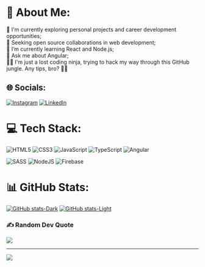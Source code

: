 # 💫 About Me:
🔭 I'm currently exploring personal projects and career development opportunities;<br>👯 Seeking open source collaborations in web development;<br>🌱 I’m currently learning React and Node.js;<br>💬 Ask me about Angular;<br>👨‍💻 I'm just a lost coding ninja, trying to hack my way through this GitHub jungle. Any tips, bro? 🥷💬


## 🌐 Socials:
[![Instagram](https://img.shields.io/badge/Instagram-%23E4405F.svg?logo=Instagram&logoColor=white)](https://instagram.com/cldfrnnds) [![LinkedIn](https://img.shields.io/badge/LinkedIn-%230077B5.svg?logo=linkedin&logoColor=white)](https://linkedin.com/in/claudiorfj) 

# 💻 Tech Stack:
![HTML5](https://img.shields.io/badge/html5-%23E34F26.svg?style=plastic&logo=html5&logoColor=white) 
![CSS3](https://img.shields.io/badge/css3-%231572B6.svg?style=plastic&logo=css3&logoColor=white) 
![JavaScript](https://img.shields.io/badge/javascript-%23323330.svg?style=plastic&logo=javascript&logoColor=%23F7DF1E) 
![TypeScript](https://img.shields.io/badge/typescript-%23007ACC.svg?style=plastic&logo=typescript&logoColor=white) 
![Angular](https://img.shields.io/badge/angular-%23DD0031.svg?style=plastic&logo=angular&logoColor=white) 
<!-- ![React](https://img.shields.io/badge/react-%2320232a.svg?style=plastic&logo=react&logoColor=%2361DAFB)  -->
![SASS](https://img.shields.io/badge/SASS-hotpink.svg?style=plastic&logo=SASS&logoColor=white) 
![NodeJS](https://img.shields.io/badge/node.js-6DA55F?style=plastic&logo=node.js&logoColor=white)
![Firebase](https://img.shields.io/badge/firebase-%23039BE5.svg?style=plastic&logo=firebase) 
<!-- ![Vercel](https://img.shields.io/badge/vercel-%23000000.svg?style=plastic&logo=vercel&logoColor=white)  -->

# 📊 GitHub Stats:
[![GitHub stats-Dark](https://github-readme-stats.vercel.app/api?username=claudiorfj&show_icons=true&theme=dark#gh-dark-mode-only)](https://github.com/anuraghazra/github-readme-stats#gh-dark-mode-only)
[![GitHub stats-Light](https://github-readme-stats.vercel.app/api?username=claudiorfj&show_icons=true&theme=default#gh-light-mode-only)](https://github.com/anuraghazra/github-readme-stats#gh-light-mode-only)

### ✍️ Random Dev Quote
![](https://quotes-github-readme.vercel.app/api?type=horizontal&theme=dark)

---
[![](https://visitcount.itsvg.in/api?id=claudiorfj&icon=5&color=12)](https://visitcount.itsvg.in)


